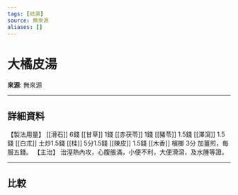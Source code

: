 ```yaml
---
tags: [祛濕]
source: 無來源
aliases: []
---
```


# 大橘皮湯

**來源**: 無來源  

---

## 詳細資料
【製法用量】 [[滑石]] 6錢 [[甘草]] 1錢 [[赤茯苓]] 1錢 [[豬苓]] 1.5錢 [[澤瀉]] 1.5錢 [[白朮]] 土炒1.5錢 [[桂]] 5分1.5錢 [[陳皮]] 1.5錢 [[木香]] 檳榔
3分
加薑煎，每服五錢。
【主治】
治溼熱內攻，心腹脹滿，小便不利，大便滑瀉，及水腫等證。

---

## 比較
